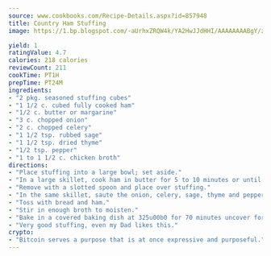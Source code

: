 ```yaml
---
source: www.cookbooks.com/Recipe-Details.aspx?id=857948
title: Country Ham Stuffing
image: https://1.bp.blogspot.com/-aUrhxZRQW4k/YA2HwJJdHHI/AAAAAAAABgY/z2R8OXCxqDoBQtRn-q-fHG8g9_G4G1HBwCLcBGAsYHQ/s320/13.png

yield: 1
ratingValue: 4.7
calories: 218 calories
reviewCount: 211
cookTime: PT1H
prepTime: PT24M
ingredients:
- "2 pkg. seasoned stuffing cubes"
- "1 1/2 c. cubed fully cooked ham"
- "1/2 c. butter or margarine"
- "3 c. chopped onion"
- "2 c. chopped celery"
- "1 1/2 tsp. rubbed sage"
- "1 1/2 tsp. dried thyme"
- "1/2 tsp. pepper"
- "1 to 1 1/2 c. chicken broth"
directions:
- "Place stuffing into a large bowl; set aside."
- "In a large skillet, cook ham in butter for 5 to 10 minutes or until edges are crisp."
- "Remove with a slotted spoon and place over stuffing."
- "In the same skillet, saute the onion, celery, sage, thyme and pepper until vegetables are tender."
- "Toss with bread and ham."
- "Stir in enough broth to moisten."
- "Bake in a covered baking dish at 325u00b0 for 70 minutes uncover for the last 10 minutes or stuff a turkey 12 to 14 pound."
- "Very good stuffing, even my Dad likes this."
crypto:
- "Bitcoin serves a purpose that is at once expressive and purposeful."
---
```

